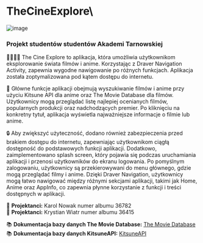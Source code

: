 # TheCineExplore\
![image](https://github.com/xKerelek/TheCineExplore_final/assets/132664153/1782d338-addc-4d7f-bd81-27da138ea39b)


### Projekt studentów studentów Akademi Tarnowskiej

👨‍💻👩‍💻 The Cine Explore to aplikacja, która umożliwia użytkownikom eksplorowanie świata filmów i anime. Korzystając z Draver Navigation Activity, zapewnia wygodne nawigowanie po różnych funkcjach. Aplikacja została zoptymalizowana pod kątem dostępu do internetu.

🎥 Główne funkcje aplikacji obejmują wyszukiwanie filmów i anime przy użyciu Kitsune API dla anime oraz The Movie Database dla filmów. Użytkownicy mogą przeglądać listę najlepiej ocenianych filmów, popularnych produkcji oraz nadchodzących premier. Po kliknięciu na konkretny tytuł, aplikacja wyświetla najważniejsze informacje o filmie lub anime.

🔒 Aby zwiększyć użyteczność, dodano również zabezpieczenia przed brakiem dostępu do internetu, zapewniając użytkownikom ciągłą dostępność do podstawowych funkcji aplikacji. Dodatkowo, zaimplementowano splash screen, który pojawia się podczas uruchamiania aplikacji i przenosi użytkowników do ekranu logowania. Po pomyślnym zalogowaniu, użytkownicy są przekierowywani do menu głównego, gdzie mogą przeglądać filmy i anime. Dzięki Draver Navigation, użytkownicy mogą łatwo nawigować między różnymi sekcjami aplikacji, takimi jak Home, Anime oraz AppInfo, co zapewnia płynne korzystanie z funkcji i treści dostępnych w aplikacji.

🎨 **Projektanci:** Karol Nowak numer albumu 36782 \
🎨 **Projektanci:** Krystian Wiatr numer albumu 36415

📚 **Dokumentacja bazy danych The Movie Database:** [The Movie Database](https://developer.themoviedb.org/reference/intro/getting-started) \
📚 **Dokumentacja bazy danych KitsuneAPI:** [KitsuneAPI](https://kitsu.docs.apiary.io/#introduction/json:api)
